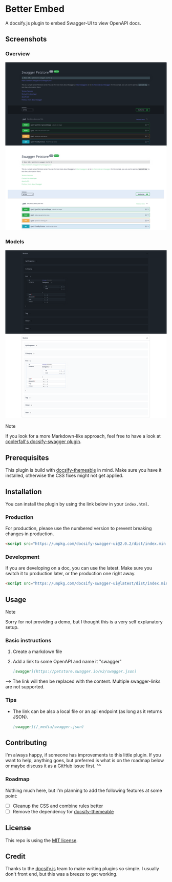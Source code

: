 # Better Embed

A docsify.js plugin to embed Swagger-UI to view OpenAPI docs.

## Screenshots

### Overview

![overview-dark](/_media/overview_dark.png#gh-dark-mode-only)
![overview-light](/_media/overview_light.png#gh-light-mode-only)

### Models

![models-dark](/_media/models_dark.png#gh-dark-mode-only)
![models-light](/_media/models_light.png#gh-light-mode-only)

> [!Note]
> If you look for a more Markdown-like approach, feel free to have a look at [coolerfall's docsify-swagger plugin](https://github.com/coolerfall/docsify-swagger).

## Prerequisites

This plugin is build with [docsify-themeable](https://jhildenbiddle.github.io/docsify-themeable/#/) in mind. Make sure you have it installed, otherwise the CSS fixes might not get applied.

## Installation

You can install the plugin by using the link below in your `index.html`.

### Production

For production, please use the numbered version to prevent breaking changes in production.

``` html
<script src="https://unpkg.com/docsify-swagger-ui@2.0.2/dist/index.min.js"></script>
```

### Development

If you are developing on a doc, you can use the latest. Make sure you switch it to production later, or the production one right away.

``` html
<script src="https://unpkg.com/docsify-swagger-ui@latest/dist/index.min.js"></script>
```

## Usage

> [!NOTE]
> Sorry for not providing a demo, but I thought this is a very self explanatory setup.

### Basic instructions

1. Create a markdown file

2. Add a link to some OpenAPI and name it "swagger"

   ``` markdown
   [swagger](https://petstore.swagger.io/v2/swagger.json)
   ```

--> The link will then be replaced with the content. Multiple swagger-links are not supported.

### Tips

- The link can be also a local file or an api endpoint (as long as it returns JSON).

  ```markdown
  [swagger](/_media/swagger.json)
  ```

## Contributing

I'm always happy, if someone has improvements to this little plugin. If you want to help, anything goes, but preferred is what is on the roadmap below or maybe discuss it as a GitHub issue first. ^^

### Roadmap

Nothing much here, but I'm planning to add the following features at some point:

- [ ] Cleanup the CSS and combine rules better
- [ ] Remove the dependency for [docsify-themeable](https://jhildenbiddle.github.io/docsify-themeable/#/)

## License

This repo is using the [MIT license](LICENSE).

## Credit

Thanks to the [docsify.js](https://docsify.js.org/#/) team to make writing plugins so simple. I usually don't front end, but this was a breeze to get working.

